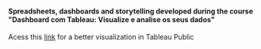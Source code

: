 #### Spreadsheets, dashboards and storytelling developed during the course "Dashboard com Tableau: Visualize e analise os seus dados"

Acess this [link](https://public.tableau.com/profile/igor4047#!/) for a better visualization in Tableau Public
